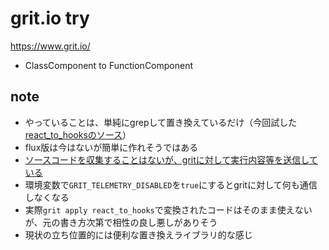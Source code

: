 # grit.io try

https://www.grit.io/

- ClassComponent to FunctionComponent


## note
- やっていることは、単純にgrepして置き換えているだけ（今回試した[react_to_hooksのソース](https://github.com/getgrit/js/blob/main/.grit/patterns/react_to_hooks.md)）
- flux版は今はないが簡単に作れそうではある
- [ソースコードを収集することはないが、gritに対して実行内容等を送信している](https://docs.grit.io/getting-started/cli-quickstart#telemetry)
- 環境変数で`GRIT_TELEMETRY_DISABLED`を`true`にするとgritに対して何も通信しなくなる
- 実際`grit apply react_to_hooks`で変換されたコードはそのまま使えないが、元の書き方次第で相性の良し悪しがありそう
- 現状の立ち位置的には便利な置き換えライブラリ的な感じ